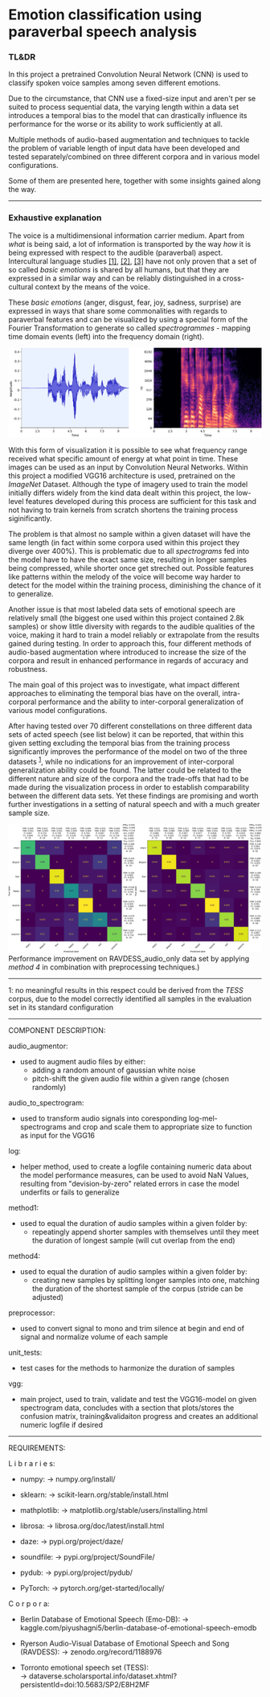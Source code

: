 # Emotion classification using paraverbal speech analysis 

### TL&DR

In this project a pretrained Convolution Neural Network (CNN) is used to classify spoken voice samples among seven different emotions.

Due to the circumstance, that CNN use a fixed-size input and aren't per se suited to process sequential data, the varying length within a data set introduces a temporal bias to the model that can drastically influence its performance for the worse or its ability to work sufficiently at all.

Multiple methods of audio-based augmentation and techniques to tackle the problem of variable length of input data have been developed and tested separately/combined on three different corpora and in various model configurations.

Some of them are presented here, together with some insights gained along the way.

---

### Exhaustive explanation

The voice is a multidimensional information carrier medium. Apart from *what* is being said, a lot of information is transported by the way *how* it is being expressed with respect to the audible (paraverbal) aspect. Intercultural language studies [[1]](https://www.pnas.org/content/107/6/2408), [[2]](https://ieeexplore.ieee.org/document/7051419), [[3]](https://ieeexplore.ieee.org/document/8616972) have not only proven that a set of so called *basic emotions* is shared by all humans, but that they are expressed in a similar way and can be reliably distinguished in a cross-cultural context by the means of the voice.

These *basic emotions* (anger, disgust, fear, joy, sadness, surprise) are expressed in ways that share some commonalities with regards to paraverbal features and can be visualized by using a special form of the Fourier Transformation to generate so called *spectrogrammes* - mapping time domain events (left) into the frequency domain (right).

![spectrogram](img/time_freq_dom.png)

With this form of visualization it is possible to see what frequency range received what specific amount of energy at what point in time. These images can be used as an input by Convolution Neural Networks. Within this project a modified VGG16 architecture is used, pretrained on the *ImageNet* Dataset. Although the type of imagery used to train the model initially differs widely from the kind data dealt within this project, the low-level features developed during this process are sufficient for this task and not having to train kernels from scratch shortens the training process siginificantly. 

The problem is that almost no sample within a given dataset will have the same length (in fact within some corpora used within this project they diverge over 400%). This is problematic due to all *spectrograms* fed into the model have to have the exact same size, resulting in longer samples being compressed, while shorter once get streched out. Possible features like patterns within the melody of the voice will become way harder to detect for the model within the training process, diminishing the chance of it to generalize.

Another issue is that most labeled data sets of emotional speech are relatively small (the biggest one used within this project contained 2.8k samples) or show little diversity with regards to the audible qualities of the voice, making it hard to train a model reliably or extrapolate from the results gained during testing. In order to approach this, four different methods of audio-based augmentation where introduced to increase the size of the corpora and result in enhanced performance in regards of accuracy and robustness.

The main goal of this project was to investigate, what impact different approaches to eliminating the temporal bias have on the overall, intra-corporal performance and the ability to inter-corporal generalization of various model configurations.

After having tested over 70 different constellations on three different data sets of acted speech (see list below) it can be reported, that within this given setting excluding the temporal bias from the training process significantly improves the performance of the model on two of the three datasets <sup>[1](#fn1)</sup>, while no indications for an improvement of inter-corporal generalization ability could be found. The latter could be related to the different nature and size of the corpora and the trade-offs that had to be made during the visualization process in order to establish comparability between the different data sets. Yet these findings are promising and worth further investigations in a setting of natural speech and with a much greater sample size. 

![result](img/cm_RAVDESS_raw.png)
Performance improvement on RAVDESS_audio_only data set by applying *method 4* in combination with preprocessing techniques.)

---

<a name="fn1">1</a>: no meaningful results in this respect could be derived from the *TESS* corpus, due to the model correctly identified all samples in the evaluation set in its standard configuration

---

COMPONENT DESCRIPTION:

audio_augmentor:

- used to augment audio files by either:
	- adding a random amount of gaussian white noise
	- pitch-shift the given audio file within a given range (chosen randomly)
	
audio_to_spectrogram:
- used to transform audio signals into coresponding log-mel-spectrograms and crop and scale them to appropriate size to function as input for the VGG16

log:
- helper method, used to create a logfile containing numeric data about the model performance measures, can be used to avoid NaN Values, resulting from "devision-by-zero" related errors in case the model underfits or fails to generalize

method1:
- used to equal the duration of audio samples within a given folder by:
	- repeatingly append shorter samples with themselves until they meet the duration of longest sample (will cut overlap from the end)

method4:
- used to equal the duration of audio samples within a given folder by:
	- creating new samples by splitting longer samples into one, matching the duration of the shortest sample of the corpus (stride can be adjusted)

preprocessor:
- used to convert signal to mono and trim silence at begin and end of signal and normalize volume of each sample

unit_tests:
- test cases for the methods to harmonize the duration of samples

vgg:
- main project, used to train, validate and test the VGG16-model on given spectrogram data, concludes with a section that plots/stores the confusion matrix, training&validaiton progress and creates an additional numeric logfile if desired

---

REQUIREMENTS:

L i b r a r i e s:

- numpy:
	-> numpy.org/install/

- sklearn:
	-> scikit-learn.org/stable/install.html

- mathplotlib:
	-> matplotlib.org/stable/users/installing.html

- librosa:
	-> librosa.org/doc/latest/install.html

- daze:
	-> pypi.org/project/daze/

- soundfile:
	-> pypi.org/project/SoundFile/

- pydub:
	-> pypi.org/project/pydub/

- PyTorch:
	-> pytorch.org/get-started/locally/

C o r p o r a:

- Berlin Database of Emotional Speech (Emo-DB):
	-> kaggle.com/piyushagni5/berlin-database-of-emotional-speech-emodb

- Ryerson Audio-Visual Database of Emotional Speech and Song (RAVDESS):	
	-> zenodo.org/record/1188976

- Torronto emotional speech set (TESS):					
	-> dataverse.scholarsportal.info/dataset.xhtml?persistentId=doi:10.5683/SP2/E8H2MF
